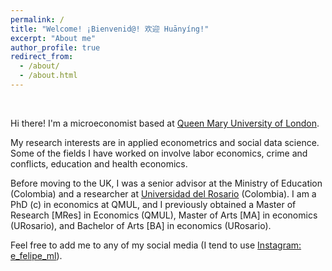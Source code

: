 ```yaml
---
permalink: /
title: "Welcome! ¡Bienvenid@! 欢迎 Huānyíng!"
excerpt: "About me"
author_profile: true
redirect_from: 
  - /about/
  - /about.html
---
```


<br>

Hi there! I'm a microeconomist based at [Queen Mary University of London](https://www.qmul.ac.uk).

My research interests are in applied econometrics and social data science. Some of the fields I have worked on involve labor economics, crime and conflicts, education and health economics.

Before moving to the UK, I was a senior advisor at the Ministry of Education (Colombia) and a researcher at [Universidad del Rosario](https://www.urosario.edu.co/inicio/) (Colombia). I am a PhD (c) in economics at QMUL, and I previously obtained a Master of Research [MRes] in Economics (QMUL), Master of Arts [MA] in economics (URosario), and Bachelor of Arts [BA] in economics (URosario).

Feel free to add me to any of my social media (I tend to use [Instagram: e_felipe_ml](https://www.instagram.com/e_felipe_ml/)).